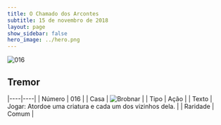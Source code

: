 ```yaml
---
title: O Chamado dos Arcontes
subtitle: 15 de novembro de 2018
layout: page
show_sidebar: false
hero_image: ../hero.png
---
```


![016](https://cdn.keyforgegame.com/media/card_front/pt/341_016_HQJ525M2CVG9_pt.png)

## Tremor

|----|----|
| Número | 016 |
| Casa | ![Brobnar](https://archonarcana.com/images/thumb/e/e0/Brobnar.png/22px-Brobnar.png "Brobnar") |
| Tipo | Ação |
| Texto | Jogar: Atordoe uma criatura e cada um dos vizinhos dela. |
| Raridade | Comum |
